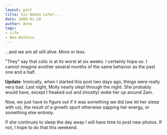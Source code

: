```yaml
---
layout: post
title: Six Weeks Later...
date: 2006-01-20
author: Anna
tags:
- Life
- Wee-Watkins
---
```


...and we are all still alive. More or less. 

"They" say that colic is at its worst at six weeks. I certainly hope so. I cannot imagine another several months of the same behavior as the past one and a half. 

<b>Update</b>: Ironically, when I started this post two days ago, things were really very bad. Last night, Molly nearly slept through the night. She probably would have, except I freaked out and (mostly) woke her up around 2am.

Now, we just have to figure out if it was something we did (we let her sleep with us), the result of a growth spurt otherwise sapping her energy, or something else entirely.

If she continues to sleep the day away I will have time to post new photos. If not, I hope to do that this weekend.
